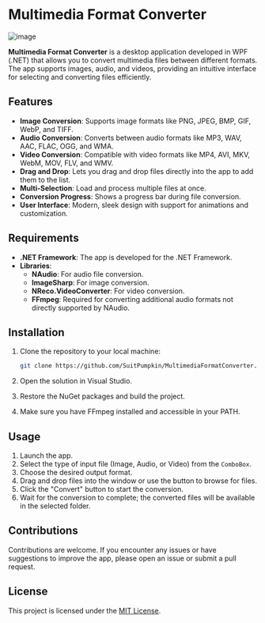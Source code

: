 # Multimedia Format Converter

![image](https://github.com/user-attachments/assets/0fe8106f-0674-4c3b-97e4-77403812006a)

**Multimedia Format Converter** is a desktop application developed in WPF (.NET) that allows you to convert multimedia files between different formats. The app supports images, audio, and videos, providing an intuitive interface for selecting and converting files efficiently.

## Features

- **Image Conversion**: Supports image formats like PNG, JPEG, BMP, GIF, WebP, and TIFF.
- **Audio Conversion**: Converts between audio formats like MP3, WAV, AAC, FLAC, OGG, and WMA.
- **Video Conversion**: Compatible with video formats like MP4, AVI, MKV, WebM, MOV, FLV, and WMV.
- **Drag and Drop**: Lets you drag and drop files directly into the app to add them to the list.
- **Multi-Selection**: Load and process multiple files at once.
- **Conversion Progress**: Shows a progress bar during file conversion.
- **User Interface**: Modern, sleek design with support for animations and customization.

## Requirements

- **.NET Framework**: The app is developed for the .NET Framework.
- **Libraries**:
  - **NAudio**: For audio file conversion.
  - **ImageSharp**: For image conversion.
  - **NReco.VideoConverter**: For video conversion.
  - **FFmpeg**: Required for converting additional audio formats not directly supported by NAudio.

## Installation

1. Clone the repository to your local machine:
   ```bash
   git clone https://github.com/SuitPumpkin/MultimediaFormatConverter.git
   ```

2. Open the solution in Visual Studio.

3. Restore the NuGet packages and build the project.

4. Make sure you have FFmpeg installed and accessible in your PATH.

## Usage

1. Launch the app.
2. Select the type of input file (Image, Audio, or Video) from the `ComboBox`.
3. Choose the desired output format.
4. Drag and drop files into the window or use the button to browse for files.
5. Click the "Convert" button to start the conversion.
6. Wait for the conversion to complete; the converted files will be available in the selected folder.

## Contributions

Contributions are welcome. If you encounter any issues or have suggestions to improve the app, please open an issue or submit a pull request.

## License

This project is licensed under the [MIT License](LICENSE).
